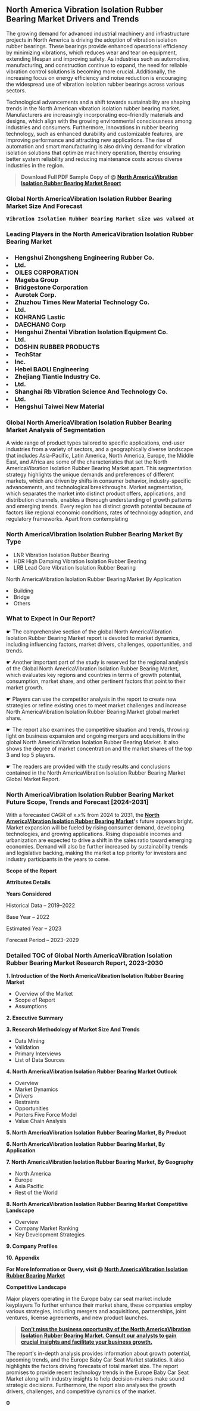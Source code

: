 <p><h2>North America Vibration Isolation Rubber Bearing Market Drivers and Trends</h2><p>The growing demand for advanced industrial machinery and infrastructure projects in North America is driving the adoption of vibration isolation rubber bearings. These bearings provide enhanced operational efficiency by minimizing vibrations, which reduces wear and tear on equipment, extending lifespan and improving safety. As industries such as automotive, manufacturing, and construction continue to expand, the need for reliable vibration control solutions is becoming more crucial. Additionally, the increasing focus on energy efficiency and noise reduction is encouraging the widespread use of vibration isolation rubber bearings across various sectors.</p><p>Technological advancements and a shift towards sustainability are shaping trends in the North American vibration isolation rubber bearing market. Manufacturers are increasingly incorporating eco-friendly materials and designs, which align with the growing environmental consciousness among industries and consumers. Furthermore, innovations in rubber bearing technology, such as enhanced durability and customizable features, are improving performance and attracting new applications. The rise of automation and smart manufacturing is also driving demand for vibration isolation solutions that optimize machinery operation, thereby ensuring better system reliability and reducing maintenance costs across diverse industries in the region.</p></p><blockquote id="" class=""><strong>Download Full PDF Sample Copy of @&nbsp;<a href="https://www.verifiedmarketreports.com/download-sample/?rid=231512&utm_source=GitHub-Jan&utm_medium=291" target="_blank">North AmericaVibration Isolation Rubber Bearing Market Report</a>&nbsp;&nbsp;</strong></blockquote><h3 id="" class=""><strong>Global&nbsp;North AmericaVibration Isolation Rubber Bearing Market Size And Forecast</strong></h3><pre class="reader-text-block__code-block"><strong>Vibration Isolation Rubber Bearing Market size was valued at USD 1.2 Billion in 2022 and is projected to reach USD 2.0 Billion by 2030, growing at a CAGR of 7.5% from 2024 to 2030.</strong></pre><h3 id="" class="">Leading Players in the&nbsp;North AmericaVibration Isolation Rubber Bearing Market</h3><h3 class=""></Li><Li>Hengshui Zhongsheng Engineering Rubber Co.</Li><Li> Ltd.</Li><Li> OILES CORPORATION</Li><Li> Mageba Group</Li><Li> Bridgestone Corporation</Li><Li> Aurotek Corp.</Li><Li> Zhuzhou Times New Material Technology Co.</Li><Li>Ltd.</Li><Li> KOHRANG Lastic</Li><Li> DAECHANG Corp</Li><Li> Hengshui Zhentai Vibration Isolation Equipment Co.</Li><Li> Ltd.</Li><Li> DOSHIN RUBBER PRODUCTS</Li><Li> TechStar</Li><Li> Inc.</Li><Li> Hebei BAOLl Engineering</Li><Li> Zhejiang Tiantie Industry Co.</Li><Li>Ltd.</Li><Li> Shanghai Rb Vibration Science And Technology Co.</Li><Li>Ltd.</Li><Li> Hengshui Taiwei New Material</h3><h3 id="" class="">Global&nbsp;North AmericaVibration Isolation Rubber Bearing Market Analysis of Segmentation</h3><p id="" class="">A wide range of product types tailored to specific applications, end-user industries from a variety of sectors, and a geographically diverse landscape that includes Asia-Pacific, Latin America, North America, Europe, the Middle East, and Africa are some of the characteristics that set the North AmericaVibration Isolation Rubber Bearing Market apart. This segmentation strategy highlights the unique demands and preferences of different markets, which are driven by shifts in consumer behavior, industry-specific advancements, and technological breakthroughs. Market segmentation, which separates the market into distinct product offers, applications, and distribution channels, enables a thorough understanding of growth patterns and emerging trends. Every region has distinct growth potential because of factors like regional economic conditions, rates of technology adoption, and regulatory frameworks. Apart from contemplating</p><h3 id="" class="">North AmericaVibration Isolation Rubber Bearing Market&nbsp;By Type</h3><p></Li><Li>LNR Vibration Isolation Rubber Bearing</Li><Li> HDR High Damping Vibration Isolation Rubber Bearing</Li><Li> LRB Lead Core Vibration Isolation Rubber Bearing</p><div class="" data-test-id=""><p>North AmericaVibration Isolation Rubber Bearing Market&nbsp;By Application</p></div><p class=""></Li><Li>Building</Li><Li> Bridge</Li><Li> Others</p><div class="" data-test-id=""><h3><span class="">What to Expect in Our Report?</span></h3></div><div class="" data-test-id=""><p><span class="">☛ The comprehensive section of the global North AmericaVibration Isolation Rubber Bearing Market report is devoted to market dynamics, including influencing factors, market drivers, challenges, opportunities, and trends.</span></p></div><div class="" data-test-id=""><p><span class="">☛ Another important part of the study is reserved for the regional analysis of the Global North AmericaVibration Isolation Rubber Bearing Market, which evaluates key regions and countries in terms of growth potential, consumption, market share, and other pertinent factors that point to their market growth.</span></p></div><div class="" data-test-id=""><p><span class="">☛ Players can use the competitor analysis in the report to create new strategies or refine existing ones to meet market challenges and increase North AmericaVibration Isolation Rubber Bearing Market global market share.</span></p></div><div class="" data-test-id=""><p><span class="">☛ The report also examines the competitive situation and trends, throwing light on business expansion and ongoing mergers and acquisitions in the global North AmericaVibration Isolation Rubber Bearing Market. It also shows the degree of market concentration and the market shares of the top 3 and top 5 players.</span></p></div><div class="" data-test-id=""><p><span class="">☛ The readers are provided with the study results and conclusions contained in the North AmericaVibration Isolation Rubber Bearing Market Global Market Report.</span></p></div><div class="" data-test-id=""><h3><span class="">North AmericaVibration Isolation Rubber Bearing Market Future Scope, Trends and Forecast [2024-2031]</span></h3></div><div class="" data-test-id=""><p><span class="">With a forecasted CAGR of x.x% from 2024 to 2031, the <strong><a href="https://www.verifiedmarketreports.com/download-sample/?rid=231512&utm_source=GitHub-Jan&utm_medium=291" target="_blank">North AmericaVibration Isolation Rubber Bearing Market</a>'</strong>s future appears bright. Market expansion will be fueled by rising consumer demand, developing technologies, and growing applications. Rising disposable incomes and urbanization are expected to drive a shift in the sales ratio toward emerging economies. Demand will also be further increased by sustainability trends and legislative backing, making the market a top priority for investors and industry participants in the years to come.</span></p><p id="ember66" class="ember-view reader-text-block__paragraph"><strong>Scope of the Report</strong></p><p id="ember67" class="ember-view reader-text-block__paragraph"><strong>Attributes Details</strong></p><p id="ember68" class="ember-view reader-text-block__paragraph"><strong>Years Considered</strong></p><p id="ember69" class="ember-view reader-text-block__paragraph">Historical Data &ndash; 2019&ndash;2022</p><p id="ember70" class="ember-view reader-text-block__paragraph">Base Year &ndash; 2022</p><p id="ember71" class="ember-view reader-text-block__paragraph">Estimated Year &ndash; 2023</p><p id="ember72" class="ember-view reader-text-block__paragraph">Forecast Period &ndash; 2023&ndash;2029</p></div><h3 id="" class="">Detailed TOC of Global North AmericaVibration Isolation Rubber Bearing Market Research Report, 2023-2030</h3><p id="" class=""><strong>1. Introduction of the North AmericaVibration Isolation Rubber Bearing Market</strong></p><ul><li>Overview of the Market</li><li>Scope of Report</li><li>Assumptions</li></ul><p id="" class=""><strong>2. Executive Summary</strong></p><p id="" class=""><strong>3. Research Methodology of Market Size And Trends</strong></p><ul><li>Data Mining</li><li>Validation</li><li>Primary Interviews</li><li>List of Data Sources</li></ul><p id="" class=""><strong>4. North AmericaVibration Isolation Rubber Bearing Market Outlook</strong></p><ul><li>Overview</li><li>Market Dynamics</li><li>Drivers</li><li>Restraints</li><li>Opportunities</li><li>Porters Five Force Model</li><li>Value Chain Analysis</li></ul><p id="" class=""><strong>5. North AmericaVibration Isolation Rubber Bearing Market, By Product</strong></p><p id="" class=""><strong>6. North AmericaVibration Isolation Rubber Bearing Market, By Application</strong></p><p id="" class=""><strong>7. North AmericaVibration Isolation Rubber Bearing Market, By Geography</strong></p><ul><li>North America</li><li>Europe</li><li>Asia Pacific</li><li>Rest of the World</li></ul><p id="" class=""><strong>8. North AmericaVibration Isolation Rubber Bearing Market Competitive Landscape</strong></p><ul><li>Overview</li><li>Company Market Ranking</li><li>Key Development Strategies</li></ul><p id="" class=""><strong>9. Company Profiles</strong></p><p id="" class=""><strong>10. Appendix</strong></p><p><strong>For More Information or Query, visit&nbsp;@ <a href="https://www.verifiedmarketreports.com/product/vibration-isolation-rubber-bearing-market/" target="_blank">North AmericaVibration Isolation Rubber Bearing Market</a></strong></p><p id="ember61" class="ember-view reader-text-block__paragraph"><strong>Competitive Landscape</strong></p><p id="ember62" class="ember-view reader-text-block__paragraph">Major players operating in the Europe baby car seat market include keyplayers To further enhance their market share, these companies employ various strategies, including mergers and acquisitions, partnerships, joint ventures, license agreements, and new product launches.</p><blockquote id="ember63" class="ember-view reader-text-block__blockquote"><strong><a href="https://www.verifiedmarketreports.com/download-sample/?rid=231512&utm_source=GitHub-Jan&utm_medium=291" target="_blank">Don&rsquo;t miss the business opportunity of the North AmericaVibration Isolation Rubber Bearing Market. Consult our analysts to gain crucial insights and facilitate your business growth.</a></strong></blockquote><p id="ember64" class="ember-view reader-text-block__paragraph">The report's in-depth analysis provides information about growth potential, upcoming trends, and the Europe Baby Car Seat Market statistics. It also highlights the factors driving forecasts of total market size. The report promises to provide recent technology trends in the Europe Baby Car Seat Market along with industry insights to help decision-makers make sound strategic decisions. Furthermore, the report also analyses the growth drivers, challenges, and competitive dynamics of the market.</p><p class="ember-view reader-text-block__paragraph"><strong>0</strong></p>
